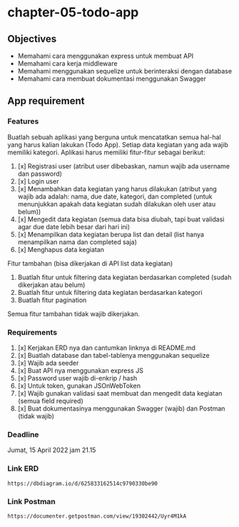# chapter-05-todo-app

## Objectives
- Memahami cara menggunakan express untuk membuat API
- Memahami cara kerja middleware
- Memahami menggunakan sequelize untuk berinteraksi dengan database
- Memahami cara membuat dokumentasi menggunakan Swagger


## App requirement

### Features
Buatlah sebuah aplikasi yang berguna untuk mencatatkan semua hal-hal yang harus kalian lakukan (Todo App). Setiap data kegiatan yang ada wajib memiliki kategori. Aplikasi harus memiliki fitur-fitur sebagai berikut:
1. [x] Registrasi user (atribut user dibebaskan, namun wajib ada username dan password)
2. [x] Login user
3. [x] Menambahkan data kegiatan yang harus dilakukan (atribut yang wajib ada adalah: nama, due date, kategori, dan completed (untuk menunjukkan apakah data kegiatan sudah dilakukan oleh user atau belum))
4. [x] Mengedit data kegiatan (semua data bisa diubah, tapi buat validasi agar due date lebih besar dari hari ini)
5. [x] Menampilkan data kegiatan berupa list dan detail (list hanya menampilkan nama dan completed saja)
6. [x] Menghapus data kegiatan

Fitur tambahan (bisa dikerjakan di API list data kegiatan)
1. Buatlah fitur untuk filtering data kegiatan berdasarkan completed (sudah dikerjakan atau belum)
2. Buatlah fitur untuk filtering data kegiatan berdasarkan kategori
3. Buatlah fitur pagination

Semua fitur tambahan tidak wajib dikerjakan. 

### Requirements

1. [x] Kerjakan ERD nya dan cantumkan linknya di README.md
2. [x] Buatlah database dan tabel-tablenya menggunakan sequelize
3. [x] Wajib ada seeder
4. [x] Buat API nya menggunakan express JS
5. [x] Password user wajib di-enkrip / hash
6. [x] Untuk token, gunakan JSOnWebToken
7. [x] Wajib gunakan validasi saat membuat dan mengedit data kegiatan (semua field required)
8. [x] Buat dokumentasinya menggunakan Swagger (wajib) dan Postman (tidak wajib)

### Deadline

Jumat, 15 April 2022 jam 21.15

### Link ERD

```
https://dbdiagram.io/d/625833162514c9790330be90
```

### Link Postman

```
https://documenter.getpostman.com/view/19302442/Uyr4M1kA
```
